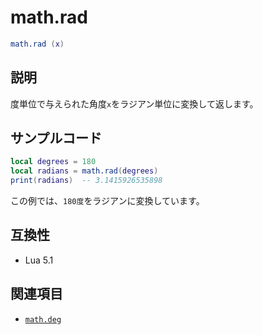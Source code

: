 # math.rad

```lua
math.rad (x)
```

## 説明

度単位で与えられた角度`x`をラジアン単位に変換して返します。

## サンプルコード

```lua
local degrees = 180
local radians = math.rad(degrees)
print(radians)  -- 3.1415926535898
```

この例では、`180度`をラジアンに変換しています。

## 互換性

- Lua 5.1

## 関連項目

- [`math.deg`](deg.md)